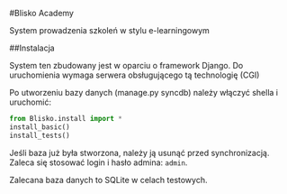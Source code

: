 #Blisko Academy

System prowadzenia szkoleń w stylu e-learningowym



##Instalacja

System ten zbudowany jest w oparciu o framework Django.
Do uruchomienia wymaga serwera obsługującego tą technologię (CGI)

Po utworzeniu bazy danych (manage.py syncdb) należy włączyć shella
i uruchomić:

```Python
from Blisko.install import *
install_basic()
install_tests()
```
Jeśli baza już była stworzona, należy ją usunąć przed synchronizacją.
Zaleca się stosować login i hasło admina: `admin`.


Zalecana baza danych to SQLite w celach testowych.
